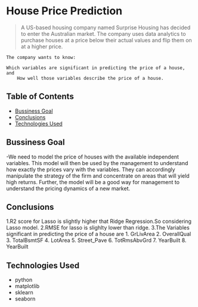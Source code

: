 # House Price Prediction
> A US-based housing company named Surprise Housing has decided to enter the Australian market. 
 The company uses data analytics to purchase houses at a price below their actual values and flip them on at a higher price. 

    The company wants to know:

	Which variables are significant in predicting the price of a house, and
        How well those variables describe the price of a house.

## Table of Contents
* [Bussiness Goal](#bussiness-goal)
* [Conclusions](#conclusions)
* [Technologies Used](#technologies-used)



## Bussiness Goal
-We need to model the price of houses with the available independent variables. 
 This model will then be used by the management to understand how exactly the prices vary with the variables. 
 They can accordingly manipulate the strategy of the firm and concentrate on areas that will yield high returns. 
 Further, the model will be a good way for management to understand the pricing dynamics of a new market.


## Conclusions
1.R2 score for Lasso is slightly higher that Ridge Regression.So considering Lasso model.
2.RMSE for lasso is slighlty lower than ridge.
3.The Variables significant in predicting the price of a house are
	1. GrLivArea
	2. OverallQual
	3. TotalBsmtSF
	4. LotArea
	5. Street_Pave
	6. TotRmsAbvGrd
	7. YearBuilt
	8. YearBuilt

## Technologies Used
- python
- matplotlib
- sklearn
- seaborn
